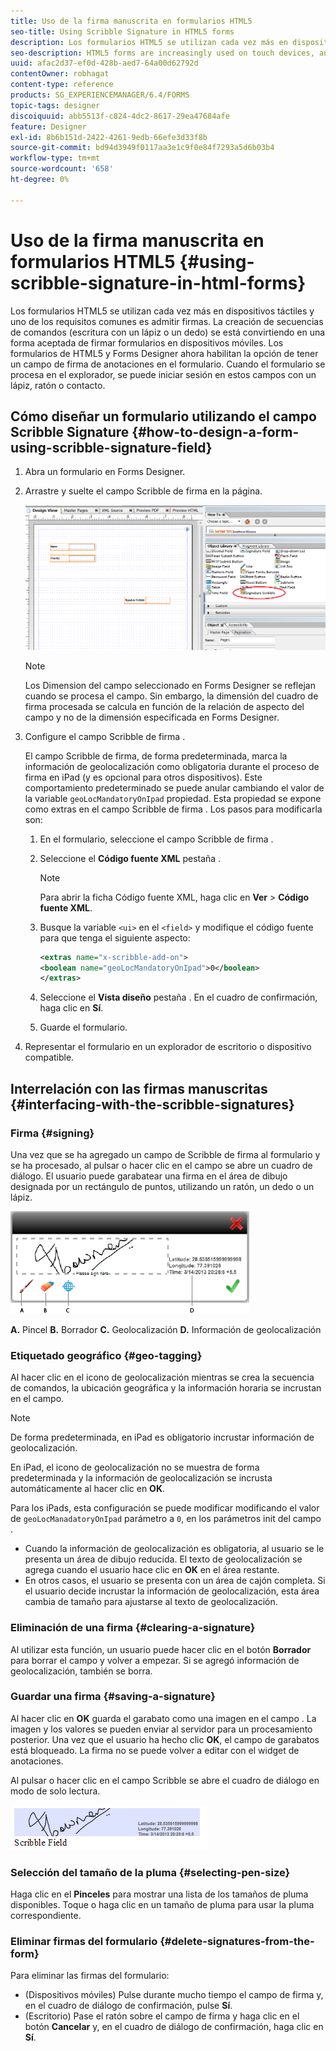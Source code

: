 ```yaml
---
title: Uso de la firma manuscrita en formularios HTML5
seo-title: Using Scribble Signature in HTML5 forms
description: Los formularios HTML5 se utilizan cada vez más en dispositivos táctiles y uno de los requisitos comunes es admitir firmas. La firma de documentos en dispositivos móviles se está convirtiendo en una forma aceptada de firmar formularios en dispositivos móviles.
seo-description: HTML5 forms are increasingly used on touch devices, and one common requirement is to support signatures. Signing documents on mobile devices is becoming an accepted way of signing forms on mobile devices.
uuid: afac2d37-ef0d-428b-aed7-64a00d62792d
contentOwner: robhagat
content-type: reference
products: SG_EXPERIENCEMANAGER/6.4/FORMS
topic-tags: designer
discoiquuid: abb5513f-c824-4dc2-8617-29ea47684afe
feature: Designer
exl-id: 8b6b151d-2422-4261-9edb-66efe3d33f8b
source-git-commit: bd94d3949f0117aa3e1c9f0e84f7293a5d6b03b4
workflow-type: tm+mt
source-wordcount: '658'
ht-degree: 0%

---
```


# Uso de la firma manuscrita en formularios HTML5 {#using-scribble-signature-in-html-forms}

Los formularios HTML5 se utilizan cada vez más en dispositivos táctiles y uno de los requisitos comunes es admitir firmas. La creación de secuencias de comandos (escritura con un lápiz o un dedo) se está convirtiendo en una forma aceptada de firmar formularios en dispositivos móviles. Los formularios de HTML5 y Forms Designer ahora habilitan la opción de tener un campo de firma de anotaciones en el formulario. Cuando el formulario se procesa en el explorador, se puede iniciar sesión en estos campos con un lápiz, ratón o contacto.

## Cómo diseñar un formulario utilizando el campo Scribble Signature {#how-to-design-a-form-using-scribble-signature-field}

1. Abra un formulario en Forms Designer.
1. Arrastre y suelte el campo Scribble de firma en la página.

   ![designer_scribble](assets/designer_scribble.png)

   >[!NOTE]
   >
   >Los Dimension del campo seleccionado en Forms Designer se reflejan cuando se procesa el campo. Sin embargo, la dimensión del cuadro de firma procesada se calcula en función de la relación de aspecto del campo y no de la dimensión especificada en Forms Designer.

1. Configure el campo Scribble de firma .

   El campo Scribble de firma, de forma predeterminada, marca la información de geolocalización como obligatoria durante el proceso de firma en iPad (y es opcional para otros dispositivos). Este comportamiento predeterminado se puede anular cambiando el valor de la variable `geoLocMandatoryOnIpad` propiedad. Esta propiedad se expone como extras en el campo Scribble de firma . Los pasos para modificarla son:

   1. En el formulario, seleccione el campo Scribble de firma .
   1. Seleccione el **Código fuente XML** pestaña .

      >[!NOTE]
      >
      >Para abrir la ficha Código fuente XML, haga clic en **Ver** >  **Código fuente XML**.

   1. Busque la variable `<ui>` en el `<field>` y modifique el código fuente para que tenga el siguiente aspecto:

      ```xml
      <extras name="x-scribble-add-on">
      <boolean name="geoLocMandatoryOnIpad">0</boolean>
      </extras>
      ```

   1. Seleccione el **Vista diseño** pestaña . En el cuadro de confirmación, haga clic en **Sí**.
   1. Guarde el formulario.

1. Representar el formulario en un explorador de escritorio o dispositivo compatible.

## Interrelación con las firmas manuscritas {#interfacing-with-the-scribble-signatures}

### Firma {#signing}

Una vez que se ha agregado un campo de Scribble de firma al formulario y se ha procesado, al pulsar o hacer clic en el campo se abre un cuadro de diálogo. El usuario puede garabatear una firma en el área de dibujo designada por un rectángulo de puntos, utilizando un ratón, un dedo o un lápiz.

![geolocalización](assets/geolocation.png)

**A.** Pincel **B.** Borrador **C.** Geolocalización **D.** Información de geolocalización

### Etiquetado geográfico {#geo-tagging}

Al hacer clic en el icono de geolocalización mientras se crea la secuencia de comandos, la ubicación geográfica y la información horaria se incrustan en el campo.

>[!NOTE]
De forma predeterminada, en iPad es obligatorio incrustar información de geolocalización.

En iPad, el icono de geolocalización no se muestra de forma predeterminada y la información de geolocalización se incrusta automáticamente al hacer clic en **OK**.

Para los iPads, esta configuración se puede modificar modificando el valor de `geoLocManadatoryOnIpad` parámetro a `0`, en los parámetros init del campo .

* Cuando la información de geolocalización es obligatoria, al usuario se le presenta un área de dibujo reducida. El texto de geolocalización se agrega cuando el usuario hace clic en **OK** en el área restante.
* En otros casos, el usuario se presenta con un área de cajón completa. Si el usuario decide incrustar la información de geolocalización, esta área cambia de tamaño para ajustarse al texto de geolocalización.

### Eliminación de una firma {#clearing-a-signature}

Al utilizar esta función, un usuario puede hacer clic en el botón **Borrador** para borrar el campo y volver a empezar. Si se agregó información de geolocalización, también se borra.

### Guardar una firma {#saving-a-signature}

Al hacer clic en **OK** guarda el garabato como una imagen en el campo . La imagen y los valores se pueden enviar al servidor para un procesamiento posterior. Una vez que el usuario ha hecho clic **OK**, el campo de garabatos está bloqueado. La firma no se puede volver a editar con el widget de anotaciones.

Al pulsar o hacer clic en el campo Scribble se abre el cuadro de diálogo en modo de solo lectura.

![3](assets/3.png)

### Selección del tamaño de la pluma {#selecting-pen-size}

Haga clic en el **Pinceles** para mostrar una lista de los tamaños de pluma disponibles. Toque o haga clic en un tamaño de pluma para usar la pluma correspondiente.

### Eliminar firmas del formulario {#delete-signatures-from-the-form}

Para eliminar las firmas del formulario:

* (Dispositivos móviles) Pulse durante mucho tiempo el campo de firma y, en el cuadro de diálogo de confirmación, pulse **Sí**.
* (Escritorio) Pase el ratón sobre el campo de firma y haga clic en el botón **Cancelar** y, en el cuadro de diálogo de confirmación, haga clic en **Sí**.
